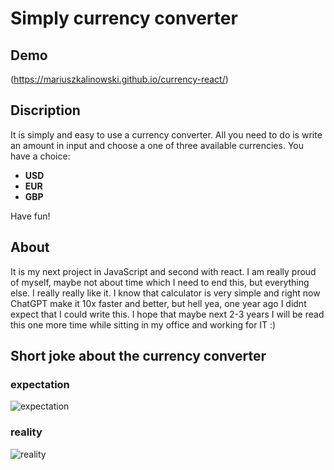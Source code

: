 # Simply currency converter

## Demo 
(https://mariuszkalinowski.github.io/currency-react/)

## Discription 

It is simply and easy to use a currency converter. All you need to do is write an amount in input and choose a one of three available currencies. 
You have a choice:
- **USD** 
- **EUR**
- **GBP**

Have fun! 

## About

It is my next project in JavaScript and second with react. I am really proud of myself, maybe not about time which I need to end this, but everything else. I really really like it. I know that calculator is very simple and right now ChatGPT make it 10x faster and better, but hell yea, one year ago I didnt expect that I could write this. 
I hope that maybe next 2-3 years I will be read this one more time while sitting in my office and working for IT :) 



## Short joke about the currency converter 

### expectation
![expectation](images/expectation.png) 
### reality
![reality](images/reality.png)
